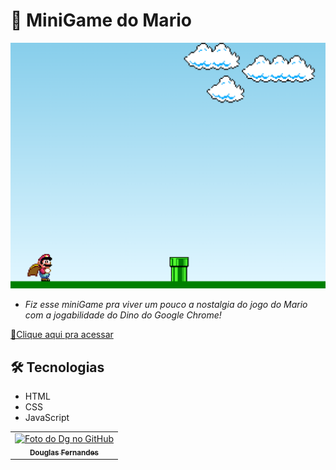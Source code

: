 # 👾 MiniGame do Mario 

![preview.png](./img/preview.png)

-  *Fiz esse miniGame pra viver um pouco a nostalgia do jogo do Mario com a jogabilidade do Dino do Google Chrome!*

[🔗Clique aqui pra acessar](https://douglasffjw.github.io/NLWGAMES/)

## 🛠 Tecnologias

- HTML
- CSS 
- JavaScript

<table>
  <tr>
    <td align="center">
      <a href="https://github.com/Douglasffjw">
        <img src="https://github.com/Douglasffjw.png" width="100px;" alt="Foto do Dg no GitHub"/><br>
        <sub>
          <b>Douglas Fernandes</b>
        </sub>
      </a>
    </td>
  </tr>
</table>
